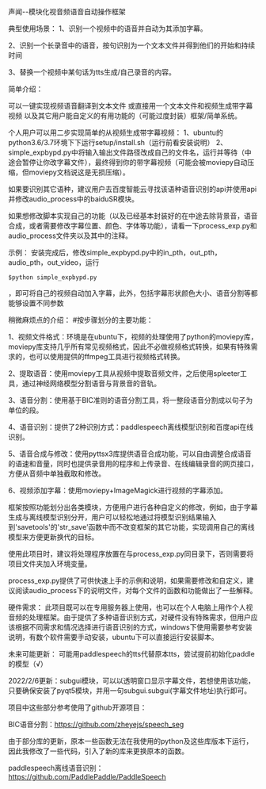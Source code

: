 声闻--模块化视音频语音自动操作框架

典型使用场景：
1、识别一个视频中的语音并自动为其添加字幕。

2、识别一个长录音中的语音，按句识别为一个文本文件并得到他们的开始和持续时间 

3、替换一个视频中某句话为tts生成/自己录音的内容。 

简单介绍：

可以一键实现视频语音翻译到文本文件 或直接用一个文本文件和视频生成带字幕视频 以及其它用户能自定义的有用功能的（可能过度封装）框架/简单系统。

个人用户可以用二步实现简单的从视频生成带字幕视频：
1、ubuntu的python3.6/3.7环境下下运行setup/install.sh（运行前看安装说明）
2、simple_expbypd.py中将输入输出文件路径改成自己的文件名，运行并等待（中途会暂停让你改字幕文件），最终得到你的带字幕视频（可能会被moviepy自动压缩，但moviepy文档说这是无损压缩）。

如果要识别其它语种，建议用户去百度智能云寻找该语种语音识别的api并使用api并修改audio_process中的baiduSR模块。

如果想修改脚本实现自己的功能（以及已经基本封装好的在中途去除背景音，语音合成，或者需要修改字幕位置、颜色、字体等功能），请看一下process_exp.py和audio_process文件夹以及其中的注释。

示例：
安装完成后，修改simple_expbypd.py中的in_pth，out_pth，audio_pth，out_video，运行

	$python simple_expbypd.py

，即可将自己的视频自动加入字幕，此外，包括字幕形状颜色大小、语音分割等都能够设置不同参数

稍微麻烦点的介绍：
#按步骤划分的主要功能：

1、视频文件格式：环境是在ubuntu下，视频的处理使用了python的moviepy库，moviepy库支持几乎所有常见视频格式，因此不必做视频格式转换，如果有特殊需求的，也可以使用提供的ffmpeg工具进行视频格式转换。

2、提取语音：使用moviepy工具从视频中提取音频文件，之后使用spleeter工具，通过神经网络模型分割语音与背景音的音轨。

3、语音分割：使用基于BIC准则的语音分割工具，将一整段语音分割成以句子为单位的段。

4、语音识别：提供了2种识别方式：paddlespeech离线模型识别和百度api在线识别。

5、语音合成与修改：使用pyttsx3库提供语音合成功能，可以自由调整合成语音的语速和音量，同时也提供录音用的程序和上传录音、在线编辑录音的网页接口，方便从音频中单独截取和修改。

6、视频添加字幕：使用moviepy+ImageMagick进行视频的字幕添加。

框架按照功能划分出各类模块，方便用户进行各种自定义的修改，例如，由于字幕生成与离线模型识别分开，用户可以轻松地通过将模型识别结果输入到'savetools'的'str_save'函数中而不改变框架的其它功能，实现调用自己的离线模型来方便更新换代的目标。

使用此项目时，建议将处理程序放置在与process_exp.py同目录下，否则需要将项目文件夹加入环境变量。

process_exp.py提供了可供快速上手的示例和说明，如果需要修改和自定义，建议阅读audio_process下的说明文件，对每个文件的函数和功能做出了一些解释。

硬件需求：
此项目既可以在专用服务器上使用，也可以在个人电脑上用作个人视音频的处理框架。由于提供了多种语音识别方式，对硬件没有特殊需求，但用户应该根据不同需求和情况选择进行语音识别的方式，windows下使用需要参考安装说明，有数个软件需要手动安装，ubuntu下可以直接运行安装脚本。


未来可能更新：
可能用paddlespeech的tts代替原本tts，尝试提前初始化paddle的模型（√）

2022/2/6更新：subgui模块，可以以透明窗口显示字幕文件，若想使用该功能，只要确保安装了pyqt5模块，并用一句subgui.subgui(字幕文件地址)执行即可。


项目中这些部分参考使用了github开源项目：
	
BIC语音分割：https://github.com/zheyejs/speech_seg

由于部分库的更新，原本一些函数无法在我使用的python及这些库版本下运行，因此我修改了一些代码，引入了新的库来更换原本的函数。

paddlespeech离线语音识别：https://github.com/PaddlePaddle/PaddleSpeech
